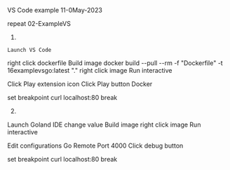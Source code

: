 VS Code example
11-0May-2023

repeat 02-ExampleVS

01.
`Launch VS Code`

right click dockerfile
Build image
docker build --pull --rm -f "Dockerfile" -t 16examplevsgo:latest "."
right click image
Run interactive

Click Play extension icon
Click Play button Docker

set breakpoint
curl localhost:80
break


02.
Launch Goland IDE
change value
Build image
right click image
Run interactive

Edit configurations
Go Remote
Port 4000
Click debug button

set breakpoint
curl localhost:80
break